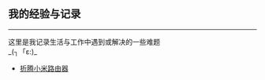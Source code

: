 ## 我的经验与记录
---
这里是我记录生活与工作中遇到或解决的一些难题  
\_\(┐「ε:\)\_

+ [折腾小米路由器](https://github.com/BoringCat/MyLog/tree/master/MiRother)
